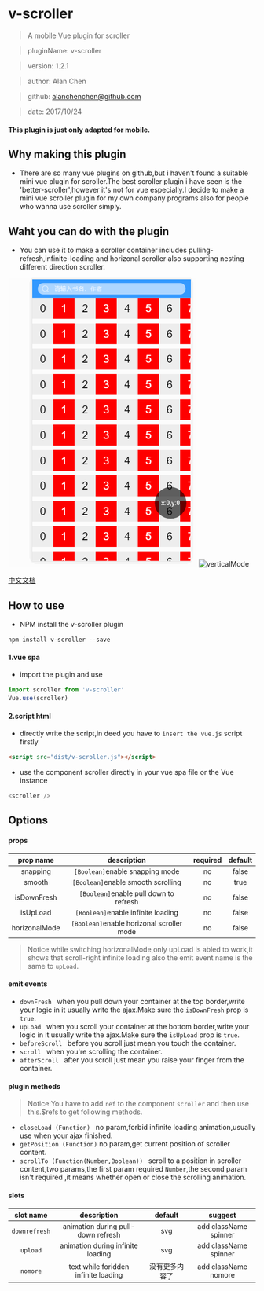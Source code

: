 # v-scroller
> A mobile Vue plugin for scroller

> pluginName:  v-scroller

> version: 1.2.1

> author:	Alan Chen

> github:	alanchenchen@github.com

> date:	2017/10/24

#### This plugin is just only adapted for mobile.

## Why making this plugin
* There are so many vue plugins on github,but i haven't found a suitable mini vue plugin for scroller.The best scroller plugin i have seen is the 'better-scroller',however it's not for vue especially.I decide to make a mini vue scroller plugin for my own company programs also for people who wanna use scroller simply.

## Waht you can do with the plugin
* You can use it to make a scroller container includes pulling-refresh,infinite-loading and horizonal scroller also supporting nesting different direction scroller.

![horizonalMode](./horizonalMode.gif) ![verticalMode](./verticalMode.gif)

[中文文档](./ChineaseREADME.md)
## How to use
* NPM install the v-scroller plugin
```node
npm install v-scroller --save
```
#### 1.vue spa
* import the plugin and use  
``` javascript 
import scroller from 'v-scroller'
Vue.use(scroller)
```
#### 2.script html
* directly write the script,in deed you have to `insert the vue.js` script firstly  
``` html 
<script src="dist/v-scroller.js"></script>
```
* use the component scroller directly in your vue spa file or the Vue instance
``` javascript 
<scroller />
```

## Options
#### props

| prop name  |      description                         |required| default |
|:-----------:|:----------------------------------------:|:------:|:-------:|
| snapping    | `[Boolean]`enable snapping mode          |   no   |  false  |
| smooth      | `[Boolean]`enable smooth scrolling       |   no   |  true   |
| isDownFresh | `[Boolean]`enable pull down to refresh   |   no   |  false  |
| isUpLoad    | `[Boolean]`enable infinite loading       |   no   |  false  |
|horizonalMode| `[Boolean]`enable horizonal scroller mode|   no   |  false  |

> Notice:while switching horizonalMode,only upLoad is abled to work,it shows that scroll-right infinite loading also the emit event name is the same to `upLoad`.

#### emit events
* `downFresh `   when you pull down your container at the top border,write your logic in it usually write the ajax.Make sure the `isDownFresh` prop is `true`. 
* `upLoad `   when you scroll your container at the bottom border,write your logic in it usually write the ajax.Make sure the `isUpLoad` prop is `true`. 
* `beforeScroll `  before you scroll just mean you touch the container. 
* `scroll `  when you're scrolling the container.
* `afterScroll `  after you scroll just mean you raise your finger from the container.

#### plugin methods
> Notice:You have to add `ref` to the component `scroller` and then use this.$refs to get following methods.

* `closeLoad (Function) `  no param,forbid infinite loading animation,usually use when your ajax finished.
* `getPosition (Function)`  no param,get current position of scroller content. 
* `scrollTo (Function(Number,Boolean)) `   scroll to a position in scroller content,two params,the first param required `Number`,the second param isn't required ,it means whether open or close the scrolling animation.

#### slots

| slot name    |      description                         | default     | suggest                 |
|:------------:|:----------------------------------------:|:-----------:|:-----------------------:|
| `downrefresh`| animation during pull-down refresh       |   svg       |  add className spinner  |
| `upload`     | animation during infinite loading        |   svg       |  add className spinner  |
| `nomore`     | text while foridden infinite loading     |没有更多内容了|  add className nomore   |
